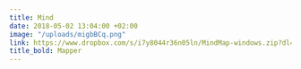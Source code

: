 ```yaml
---
title: Mind
date: 2018-05-02 13:04:00 +02:00
image: "/uploads/migbBCq.png"
link: https://www.dropbox.com/s/i7y8044r36n05ln/MindMap-windows.zip?dl=0
title_bold: Mapper
---
```


